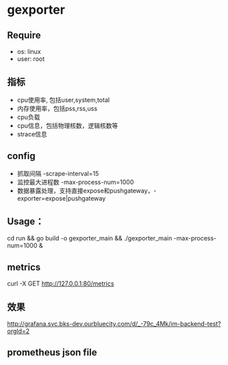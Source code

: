 # gexporter

## Require
* os: linux
* user: root

## 指标
*  cpu使用率, 包括user,system,total
*  内存使用率，包括pss,rss,uss
*  cpu负载
*  cpu信息，包括物理核数，逻辑核数等
*  strace信息

## config
*  抓取间隔 -scrape-interval=15
*  监控最大进程数 -max-process-num=1000
*  数据暴露处理，支持直接expose和pushgateway，-exporter=expose|pushgateway

## Usage：
cd run && go build -o gexporter_main && ./gexporter_main -max-process-num=1000 &

## metrics
curl -X GET http://127.0.0.1:80/metrics

## 效果
http://grafana.svc.bks-dev.ourbluecity.com/d/_-79c_4Mk/im-backend-test?orgId=2

## prometheus json file

